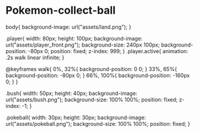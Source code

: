 # Pokemon-collect-ball
body{
    background-image: url("assets/land.png");
}

.player{
    width: 80px;
    height: 100px;
    background-image: url("assets/player_front.png");
    background-size: 240px 100px;
    background-position: -80px 0;
    position: fixed;
    z-index: 999;
}
.player.active{
    animation: .2s walk linear infinite;
}

@keyframes walk{
    0%, 32%{
        background-position: 0 0;
    }
    33%, 65%{
        background-position: -80px 0;
    }
    66%, 100%{
        background-position: -160px 0;
    }
}

.bush{
    width: 50px;
    height: 40px;
    background-image: url("assets/bush.png");
    background-size: 100% 100%;
    position: fixed;
    z-index: -1;
}

.pokeball{
    width: 30px;
    height: 30px;
    background-image: url("assets/pokeball.png");
    background-size: 100% 100%;
    position: fixed;
}
